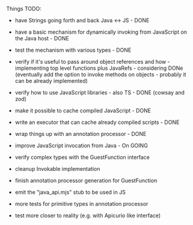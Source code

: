 
Things TODO:

- have Strings going forth and back Java <-> JS - DONE
- have a basic mechanism for dynamically invoking from JavaScript on the Java host - DONE
- test the mechanism with various types - DONE
- verify if it's useful to pass around object references and how - implementing top level functions plus JavaRefs - considering DONe (eventually add the option to invoke methods on objects - probably it can be already implemented)
- verify how to use JavaScript libraries - also TS - DONE (cowsay and zod)
- make it possible to cache compiled JavaScript - DONE
- write an executor that can cache already compiled scripts - DONE
- wrap things up with an annotation processor - DONE
- improve JavaScript invocation from Java - On GOING
- verify complex types with the GuestFunction interface
- cleanup Invokable implementation
- finish annotation processor generation for GuestFunction
- emit the "java_api.mjs" stub to be used in JS

- more tests for primitive types in annotation processor
- test more closer to reality (e.g. with Apicurio like interface)
